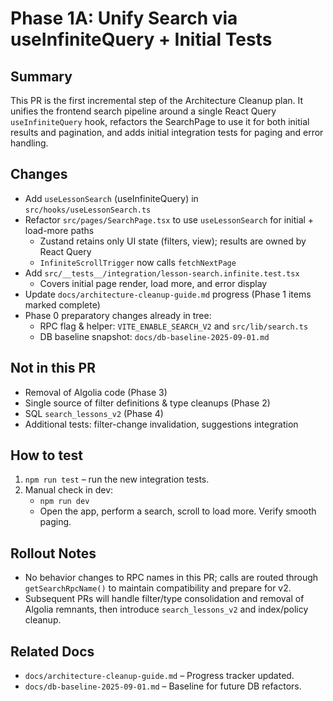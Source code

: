 # Phase 1A: Unify Search via useInfiniteQuery + Initial Tests

## Summary
This PR is the first incremental step of the Architecture Cleanup plan. It unifies the frontend search pipeline around a single React Query `useInfiniteQuery` hook, refactors the SearchPage to use it for both initial results and pagination, and adds initial integration tests for paging and error handling.

## Changes
- Add `useLessonSearch` (useInfiniteQuery) in `src/hooks/useLessonSearch.ts`
- Refactor `src/pages/SearchPage.tsx` to use `useLessonSearch` for initial + load-more paths
  - Zustand retains only UI state (filters, view); results are owned by React Query
  - `InfiniteScrollTrigger` now calls `fetchNextPage`
- Add `src/__tests__/integration/lesson-search.infinite.test.tsx`
  - Covers initial page render, load more, and error display
- Update `docs/architecture-cleanup-guide.md` progress (Phase 1 items marked complete)
- Phase 0 preparatory changes already in tree:
  - RPC flag & helper: `VITE_ENABLE_SEARCH_V2` and `src/lib/search.ts`
  - DB baseline snapshot: `docs/db-baseline-2025-09-01.md`

## Not in this PR
- Removal of Algolia code (Phase 3)
- Single source of filter definitions & type cleanups (Phase 2)
- SQL `search_lessons_v2` (Phase 4)
- Additional tests: filter-change invalidation, suggestions integration

## How to test
1. `npm run test` – run the new integration tests.
2. Manual check in dev:
   - `npm run dev`
   - Open the app, perform a search, scroll to load more. Verify smooth paging.

## Rollout Notes
- No behavior changes to RPC names in this PR; calls are routed through `getSearchRpcName()` to maintain compatibility and prepare for v2.
- Subsequent PRs will handle filter/type consolidation and removal of Algolia remnants, then introduce `search_lessons_v2` and index/policy cleanup.

## Related Docs
- `docs/architecture-cleanup-guide.md` – Progress tracker updated.
- `docs/db-baseline-2025-09-01.md` – Baseline for future DB refactors.
